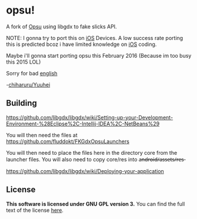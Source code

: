# opsu!
A fork of [Opsu](https://github.com/itdelatrisu/opsu) using libgdx to fake slicks API.


NOTE: I gonna try to port this on [iOS](https://en.wikipedia.org/wiki/Evil) Devices.
A low success rate porting this is predicted bcoz i have limited knowledge on [iOS](https://en.wikipedia.org/wiki/Evil) coding.

Maybe i'll gonna start porting opsu this February 2016 (Because im too busy this 2015 LOL)

Sorry for bad [english](https://en.wikipedia.org/wiki/English_language)

-[chiharuru/Yuuhei](https://www.facebook.com/nandemo.nai01)

## Building

https://github.com/libgdx/libgdx/wiki/Setting-up-your-Development-Environment-%28Eclipse%2C-Intellij-IDEA%2C-NetBeans%29

You will then need the files at
https://github.com/fluddokt/FKGdxOpsuLaunchers

You will then need to place the files here in the directory core from the launcher files.
You will also need to copy core/res into a̶n̶d̶r̶o̶i̶d̶/̶a̶s̶s̶e̶t̶s̶/̶r̶e̶s̶

https://github.com/libgdx/libgdx/wiki/Deploying-your-application


## License
**This software is licensed under GNU GPL version 3.**
You can find the full text of the license [here](LICENSE).
 
